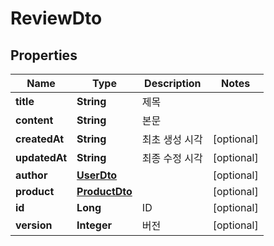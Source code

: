 
# ReviewDto

## Properties
Name | Type | Description | Notes
------------ | ------------- | ------------- | -------------
**title** | **String** | 제목 | 
**content** | **String** | 본문 | 
**createdAt** | **String** | 최초 생성 시각 |  [optional]
**updatedAt** | **String** | 최종 수정 시각 |  [optional]
**author** | [**UserDto**](UserDto.md) |  |  [optional]
**product** | [**ProductDto**](ProductDto.md) |  |  [optional]
**id** | **Long** | ID |  [optional]
**version** | **Integer** | 버전 |  [optional]



